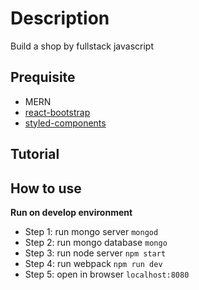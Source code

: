 # Description
Build a shop by fullstack javascript

## Prequisite
- MERN
- [react-bootstrap](https://react-bootstrap.github.io/getting-started/introduction)
- [styled-components](https://www.styled-components.com/docs/basics)

## Tutorial

## How to use

**Run on develop environment**
- Step 1: run mongo server `mongod`
- Step 2: run mongo database `mongo`
- Step 3: run node server `npm start`
- Step 4: run webpack `npm run dev`
- Step 5: open in browser `localhost:8080`